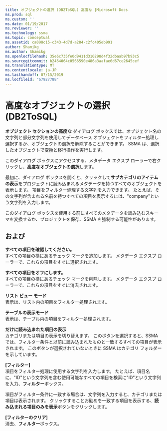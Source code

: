 ```yaml
---
title: オブジェクトの選択 (DB2ToSQL) 高度な |Microsoft Docs
ms.prod: sql
ms.custom: ''
ms.date: 01/19/2017
ms.reviewer: ''
ms.technology: ssma
ms.topic: conceptual
ms.assetid: ca098c15-c343-4d7d-a284-c2fc405eb991
author: Shamikg
ms.author: Shamikg
ms.openlocfilehash: 35e6c735fe0d9411d310298d4f32dbaab97b93c5
ms.sourcegitcommit: b2464064c0566590e486a3aafae6d67ce2645cef
ms.translationtype: MT
ms.contentlocale: ja-JP
ms.lasthandoff: 07/15/2019
ms.locfileid: "67927788"
---
```

# <a name="advanced-object-selection-db2tosql"></a>高度なオブジェクトの選択 (DB2ToSQL)
**オブジェクト セクションの高度な** ダイアログ ボックスでは、オブジェクト名の文字列と部分文字列を使用してデータベース オブジェクトをフィルター処理し選択するか、オブジェクトの選択を解除することができます。 SSMA は、選択したオブジェクトで変換と移行操作を実行します。  
  
このダイアログ ボックスにアクセスする、メタデータ エクスプ ローラーで右クリックし、**高度なオブジェクトの選択**します。  
  
最初に、ダイアログ ボックスを開くと、クリックして**サブカテゴリのアイテムの表示**をプロジェクトに読み込まれるメタデータを持つすべてのオブジェクトを表示します。 項目をフィルター処理する文字列を入力できます。 たとえば、その文字列が含まれる名前を持つすべての項目を表示するには、"company"という文字列を入力します。  
  
このダイアログ ボックスを使用する前にすべてのメタデータを読み込むスキーマを変換するか、プロジェクトを保存、SSMA を強制する可能性があります。  
  
## <a name="options"></a>および  
**すべての項目を確認してください。**  
すべての項目の横にあるチェック マークを追加します。 メタデータ エクスプ ローラーで、これらの項目をすぐに選択されます。  
  
**すべての項目をオフにします。**  
すべての項目の横にあるチェック マークを削除します。 メタデータ エクスプ ローラーで、これらの項目をすぐに消去されます。  
  
**リスト ビュー モード**  
表示は、リスト内の項目をフィルター処理されます。  
  
**テーブルの表示モード**  
表示は、テーブル内の項目をフィルター処理されます。  
  
**だけに読み込まれた項目の表示**  
カテゴリまたは項目の表示を切り替えます。 このボタンを選択すると、SSMA では、フィルター条件と以前に読み込まれたものと一致するすべての項目が表示されます。 このボタンが選択されていないときに SSMA はカテゴリ フォルダーを示しています。  
  
**[フィルター]**  
項目をフィルター処理に使用する文字列を入力します。 たとえば、項目名に、"ID"という文字列を含む使用可能なすべての項目を検索に"ID"という文字列を入力、**フィルター**ボックス。  
  
項目がフィルター条件に一致する場合は、文字列を入力すると、カテゴリまたは項目は表示されます。 クリックすることお勧めを一致する項目を表示する、**読み込まれる項目のみを表示**ボタンをクリックします。  
  
**[フィルターのクリア]**  
消去、**フィルター**ボックス。  
  
